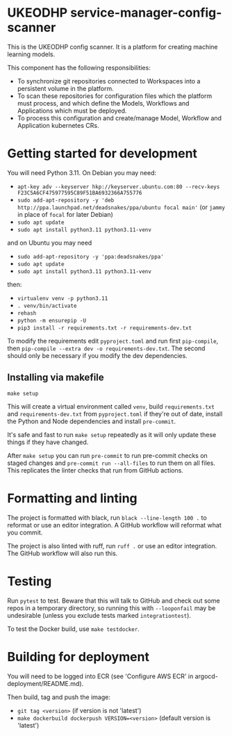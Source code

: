 # UKEODHP service-manager-config-scanner

This is the UKEODHP config scanner. It is a platform for creating machine learning models.

This component has the following responsibilities:
* To synchronize git repositories connected to Workspaces into a persistent volume in the platform.
* To scan these repositories for configuration files which the platform must process, and which define the Models,
  Workflows and Applications which must be deployed.
* To process this configuration and create/manage Model, Workflow and Application kubernetes CRs.


# Getting started for development

You will need Python 3.11. On Debian you may need:
* `apt-key adv --keyserver hkp://keyserver.ubuntu.com:80 --recv-keys F23C5A6CF475977595C89F51BA6932366A755776`
* `sudo add-apt-repository -y 'deb http://ppa.launchpad.net/deadsnakes/ppa/ubuntu focal main'` (or `jammy` in place of 
  `focal` for later Debian)
* `sudo apt update`
* `sudo apt install python3.11 python3.11-venv`

and on Ubuntu you may need
* `sudo add-apt-repository -y 'ppa:deadsnakes/ppa'`
* `sudo apt update`
* `sudo apt install python3.11 python3.11-venv`

then:

* `virtualenv venv -p python3.11`
* `. venv/bin/activate`
* `rehash`
* `python -m ensurepip -U`
* `pip3 install -r requirements.txt -r requirements-dev.txt`

To modify the requirements edit `pyproject.toml` and run first `pip-compile`, then 
`pip-compile --extra dev -o requirements-dev.txt`. The second should only be necessary if you modify the dev 
dependencies.



## Installing via makefile

```commandline
make setup
```

This will create a virtual environment called `venv`, build `requirements.txt` and
`requirements-dev.txt` from `pyproject.toml` if they're out of date, install the Python
and Node dependencies and install `pre-commit`.

It's safe and fast to run `make setup` repeatedly as it will only update these things if
they have changed.

After `make setup` you can run `pre-commit` to run pre-commit checks on staged changes and
`pre-commit run --all-files` to run them on all files. This replicates the linter checks that
run from GitHub actions.


# Formatting and linting

The project is formatted with black, run `black --line-length 100 .` to reformat or use an editor integration.
A GitHub workflow will reformat what you commit.

The project is also linted with ruff, run `ruff .` or use an editor integration. The GitHub workflow will also
run this.

# Testing

Run `pytest` to test. Beware that this will talk to GitHub and check out some repos in a temporary directory, so running
this with `--looponfail` may be undesirable (unless you exclude tests marked `integrationtest`).

To test the Docker build, use `make testdocker`.

# Building for deployment

You will need to be logged into ECR (see 'Configure AWS ECR' in argocd-deployment/README.md).

Then build, tag and push the image:
* `git tag <version>` (if version is not 'latest')
* `make dockerbuild dockerpush VERSION=<version>` (default version is 'latest')
